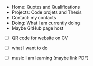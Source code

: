 - Home: Quotes and Qualifications
- Projects: Code projets and Thesis
- Contact: my contacts
- Doing: What I am currently doing
- Maybe GitHub page host
- [ ] QR code for website on CV
- [ ] what I want to do
- [ ] music I am learning (maybe link PDF)

